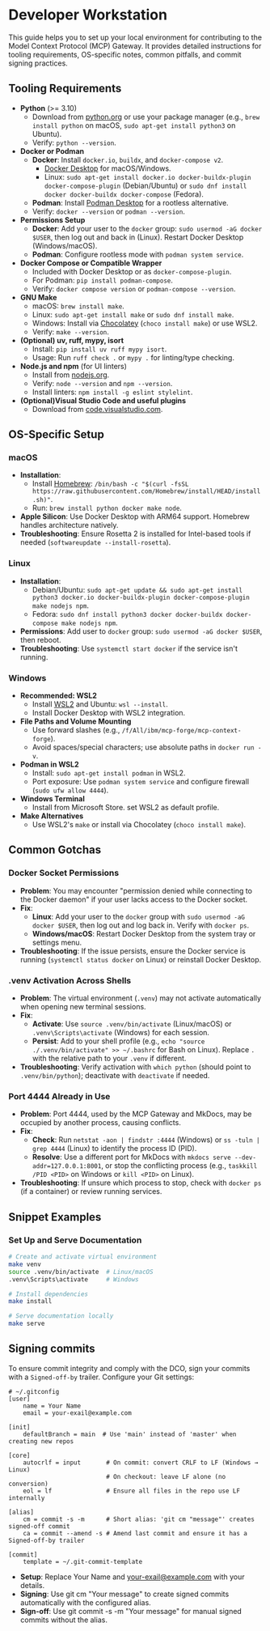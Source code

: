# Developer Workstation

This guide helps you to set up your local environment for contributing to the Model Context Protocol (MCP) Gateway. It provides detailed instructions for tooling requirements, OS-specific notes, common pitfalls, and commit signing practices.

## Tooling Requirements

-   **Python** (>= 3.10)
    -   Download from [python.org](https://www.python.org/downloads/) or use your package manager (e.g., `brew install python` on macOS, `sudo apt-get install python3` on Ubuntu).
    -   Verify: `python --version`.
-   **Docker or Podman**
    -   **Docker**: Install `docker.io`, `buildx`, and `docker-compose v2`.
        -   [Docker Desktop](https://www.docker.com/products/docker-desktop/) for macOS/Windows.
        -   Linux: `sudo apt-get install docker.io docker-buildx-plugin docker-compose-plugin` (Debian/Ubuntu) or `sudo dnf install docker docker-buildx docker-compose` (Fedora).
    -   **Podman**: Install [Podman Desktop](https://podman-desktop.io/downloads) for a rootless alternative.
    -   Verify: `docker --version` or `podman --version`.
-   **Permissions Setup**
    -   **Docker**: Add your user to the `docker` group: `sudo usermod -aG docker $USER`, then log out and back in (Linux). Restart Docker Desktop (Windows/macOS).
    -   **Podman**: Configure rootless mode with `podman system service`.
-   **Docker Compose or Compatible Wrapper**
    -   Included with Docker Desktop or as `docker-compose-plugin`.
    -   For Podman: `pip install podman-compose`.
    -   Verify: `docker compose version` or `podman-compose --version`.
-   **GNU Make**
    -   macOS: `brew install make`.
    -   Linux: `sudo apt-get install make` or `sudo dnf install make`.
    -   Windows: Install via [Chocolatey](https://chocolatey.org/) (`choco install make`) or use WSL2.
    -   Verify: `make --version`.
-   **(Optional) uv, ruff, mypy, isort**
    -   Install: `pip install uv ruff mypy isort`.
    -   Usage: Run `ruff check .` or `mypy .` for linting/type checking.
-   **Node.js and npm** (for UI linters)
    -   Install from [nodejs.org](https://nodejs.org/).
    -   Verify: `node --version` and `npm --version`.
    -   Install linters: `npm install -g eslint stylelint`.
-   **(Optional)Visual Studio Code and useful plugins**
    -   Download from [code.visualstudio.com](https://code.visualstudio.com/).

## OS-Specific Setup

### macOS

-   **Installation**:
    -   Install [Homebrew](https://brew.sh/): `/bin/bash -c "$(curl -fsSL https://raw.githubusercontent.com/Homebrew/install/HEAD/install.sh)"`.
    -   Run: `brew install python docker make node`.
-   **Apple Silicon**: Use Docker Desktop with ARM64 support. Homebrew handles architecture natively.
-   **Troubleshooting**: Ensure Rosetta 2 is installed for Intel-based tools if needed (`softwareupdate --install-rosetta`).

### Linux

-   **Installation**:
    -   Debian/Ubuntu: `sudo apt-get update && sudo apt-get install python3 docker.io docker-buildx-plugin docker-compose-plugin make nodejs npm`.
    -   Fedora: `sudo dnf install python3 docker docker-buildx docker-compose make nodejs npm`.
-   **Permissions**: Add user to `docker` group: `sudo usermod -aG docker $USER`, then reboot.
-   **Troubleshooting**: Use `systemctl start docker` if the service isn't running.

### Windows

-   **Recommended: WSL2**
    -   Install [WSL2](https://docs.microsoft.com/en-us/windows/wsl/install) and Ubuntu: `wsl --install`.
    -   Install Docker Desktop with WSL2 integration.
-   **File Paths and Volume Mounting**
    -   Use forward slashes (e.g., `/f/All/ibm/mcp-forge/mcp-context-forge`).
    -   Avoid spaces/special characters; use absolute paths in `docker run -v`.
-   **Podman in WSL2**
    -   Install: `sudo apt-get install podman` in WSL2.
    -   Port exposure: Use `podman system service` and configure firewall (`sudo ufw allow 4444`).
-   **Windows Terminal**
    -   Install from Microsoft Store. set WSL2 as default profile.
-   **Make Alternatives**
    -   Use WSL2's `make` or install via Chocolatey (`choco install make`).

## Common Gotchas

### Docker Socket Permissions

-   **Problem**: You may encounter "permission denied while connecting to the Docker daemon" if your user lacks access to the Docker socket.
-   **Fix**:
    -   **Linux**: Add your user to the `docker` group with `sudo usermod -aG docker $USER`, then log out and log back in. Verify with `docker ps`.
    -   **Windows/macOS**: Restart Docker Desktop from the system tray or settings menu.
-   **Troubleshooting**: If the issue persists, ensure the Docker service is running (`systemctl status docker` on Linux) or reinstall Docker Desktop.

### .venv Activation Across Shells

-   **Problem**: The virtual environment (`.venv`) may not activate automatically when opening new terminal sessions.
-   **Fix**:
    -   **Activate**: Use `source .venv/bin/activate` (Linux/macOS) or `.venv\Scripts\activate` (Windows) for each session.
    -   **Persist**: Add to your shell profile (e.g., `echo "source ./.venv/bin/activate" >> ~/.bashrc` for Bash on Linux). Replace `.` with the relative path to your `.venv` if different.
-   **Troubleshooting**: Verify activation with `which python` (should point to `.venv/bin/python`); deactivate with `deactivate` if needed.

### Port 4444 Already in Use

-   **Problem**: Port 4444, used by the MCP Gateway and MkDocs, may be occupied by another process, causing conflicts.
-   **Fix**:
    -   **Check**: Run `netstat -aon | findstr :4444` (Windows) or `ss -tuln | grep 4444` (Linux) to identify the process ID (PID).
    -   **Resolve**: Use a different port for MkDocs with `mkdocs serve --dev-addr=127.0.0.1:8001`, or stop the conflicting process (e.g., `taskkill /PID <PID>` on Windows or `kill <PID>` on Linux).
-   **Troubleshooting**: If unsure which process to stop, check with `docker ps` (if a container) or review running services.

## Snippet Examples

### Set Up and Serve Documentation

```bash
# Create and activate virtual environment
make venv
source .venv/bin/activate  # Linux/macOS
.venv\Scripts\activate     # Windows

# Install dependencies
make install

# Serve documentation locally
make serve
```

## Signing commits

To ensure commit integrity and comply with the DCO, sign your commits with a `Signed-off-by` trailer. Configure your Git settings:

```
# ~/.gitconfig
[user]
    name = Your Name
    email = your-exail@example.com

[init]
    defaultBranch = main  # Use 'main' instead of 'master' when creating new repos

[core]
    autocrlf = input       # On commit: convert CRLF to LF (Windows → Linux)
                           # On checkout: leave LF alone (no conversion)
    eol = lf               # Ensure all files in the repo use LF internally

[alias]
    cm = commit -s -m      # Short alias: 'git cm "message"' creates signed-off commit
    ca = commit --amend -s # Amend last commit and ensure it has a Signed-off-by trailer

[commit]
    template = ~/.git-commit-template
```

-   **Setup**: Replace Your Name and your-exail@example.com with your details.
-   **Signing**: Use git cm "Your message" to create signed commits automatically with the configured alias.
-   **Sign-off**: Use git commit -s -m "Your message" for manual signed commits without the alias.
